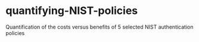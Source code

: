 # quantifying-NIST-policies
Quantification of the costs versus benefits of 5 selected NIST authentication policies
